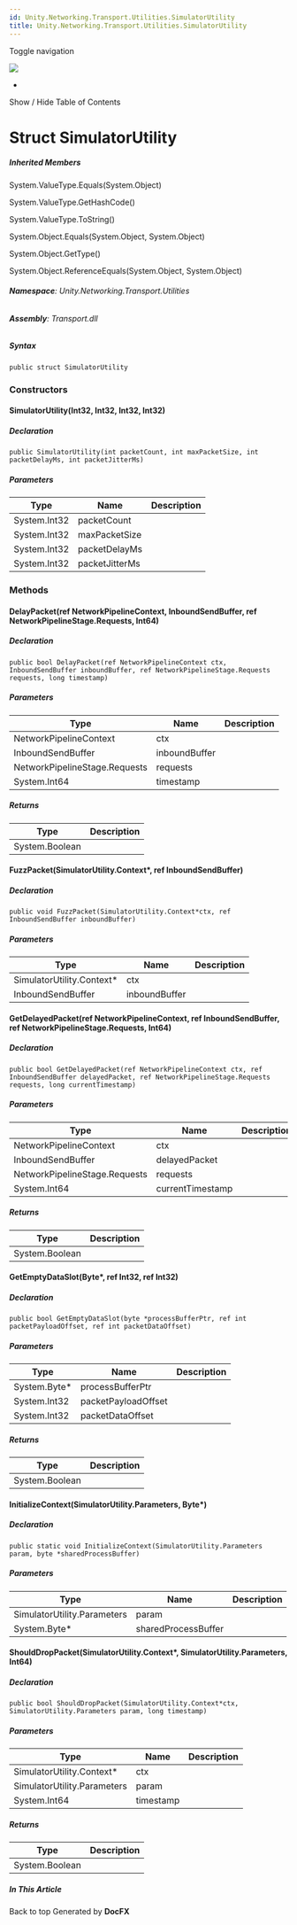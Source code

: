 ```yaml
---
id: Unity.Networking.Transport.Utilities.SimulatorUtility
title: Unity.Networking.Transport.Utilities.SimulatorUtility
---
```


<div id="wrapper">

<div>

<div class="container">

<div class="navbar-header">

Toggle navigation

<img src="../logo.svg" id="logo" class="svg" />

</div>

<div id="navbar" class="collapse navbar-collapse">

<div class="form-group">

</div>

</div>

</div>

<div class="subnav navbar navbar-default">

<div id="breadcrumb" class="container hide-when-search">

-   

</div>

</div>

</div>

<div class="container body-content hide-when-search" role="main">

<div class="sidenav hide-when-search">

Show / Hide Table of Contents

<div id="sidetoggle" class="sidetoggle collapse">

<div id="sidetoc">

</div>

</div>

</div>

<div class="article row grid-right">

<div class="col-md-10">

# Struct SimulatorUtility

<div class="markdown level0 summary">

</div>

<div class="markdown level0 conceptual">

</div>

<div class="inheritedMembers">

##### Inherited Members

<div>

System.ValueType.Equals(System.Object)

</div>

<div>

System.ValueType.GetHashCode()

</div>

<div>

System.ValueType.ToString()

</div>

<div>

System.Object.Equals(System.Object, System.Object)

</div>

<div>

System.Object.GetType()

</div>

<div>

System.Object.ReferenceEquals(System.Object, System.Object)

</div>

</div>

###### **Namespace**: Unity.Networking.Transport.Utilities

###### **Assembly**: Transport.dll

##### Syntax

<div class="codewrapper">

``` lang-csharp
public struct SimulatorUtility
```

</div>

### Constructors

#### SimulatorUtility(Int32, Int32, Int32, Int32)

<div class="markdown level1 summary">

</div>

<div class="markdown level1 conceptual">

</div>

##### Declaration

<div class="codewrapper">

``` lang-csharp
public SimulatorUtility(int packetCount, int maxPacketSize, int packetDelayMs, int packetJitterMs)
```

</div>

##### Parameters

| Type         | Name           | Description |
|--------------|----------------|-------------|
| System.Int32 | packetCount    |             |
| System.Int32 | maxPacketSize  |             |
| System.Int32 | packetDelayMs  |             |
| System.Int32 | packetJitterMs |             |

### Methods

#### DelayPacket(ref NetworkPipelineContext, InboundSendBuffer, ref NetworkPipelineStage.Requests, Int64)

<div class="markdown level1 summary">

</div>

<div class="markdown level1 conceptual">

</div>

##### Declaration

<div class="codewrapper">

``` lang-csharp
public bool DelayPacket(ref NetworkPipelineContext ctx, InboundSendBuffer inboundBuffer, ref NetworkPipelineStage.Requests requests, long timestamp)
```

</div>

##### Parameters

| Type                          | Name          | Description |
|-------------------------------|---------------|-------------|
| NetworkPipelineContext        | ctx           |             |
| InboundSendBuffer             | inboundBuffer |             |
| NetworkPipelineStage.Requests | requests      |             |
| System.Int64                  | timestamp     |             |

##### Returns

| Type           | Description |
|----------------|-------------|
| System.Boolean |             |

#### FuzzPacket(SimulatorUtility.Context\*, ref InboundSendBuffer)

<div class="markdown level1 summary">

</div>

<div class="markdown level1 conceptual">

</div>

##### Declaration

<div class="codewrapper">

``` lang-csharp
public void FuzzPacket(SimulatorUtility.Context*ctx, ref InboundSendBuffer inboundBuffer)
```

</div>

##### Parameters

| Type                       | Name          | Description |
|----------------------------|---------------|-------------|
| SimulatorUtility.Context\* | ctx           |             |
| InboundSendBuffer          | inboundBuffer |             |

#### GetDelayedPacket(ref NetworkPipelineContext, ref InboundSendBuffer, ref NetworkPipelineStage.Requests, Int64)

<div class="markdown level1 summary">

</div>

<div class="markdown level1 conceptual">

</div>

##### Declaration

<div class="codewrapper">

``` lang-csharp
public bool GetDelayedPacket(ref NetworkPipelineContext ctx, ref InboundSendBuffer delayedPacket, ref NetworkPipelineStage.Requests requests, long currentTimestamp)
```

</div>

##### Parameters

| Type                          | Name             | Description |
|-------------------------------|------------------|-------------|
| NetworkPipelineContext        | ctx              |             |
| InboundSendBuffer             | delayedPacket    |             |
| NetworkPipelineStage.Requests | requests         |             |
| System.Int64                  | currentTimestamp |             |

##### Returns

| Type           | Description |
|----------------|-------------|
| System.Boolean |             |

#### GetEmptyDataSlot(Byte\*, ref Int32, ref Int32)

<div class="markdown level1 summary">

</div>

<div class="markdown level1 conceptual">

</div>

##### Declaration

<div class="codewrapper">

``` lang-csharp
public bool GetEmptyDataSlot(byte *processBufferPtr, ref int packetPayloadOffset, ref int packetDataOffset)
```

</div>

##### Parameters

| Type          | Name                | Description |
|---------------|---------------------|-------------|
| System.Byte\* | processBufferPtr    |             |
| System.Int32  | packetPayloadOffset |             |
| System.Int32  | packetDataOffset    |             |

##### Returns

| Type           | Description |
|----------------|-------------|
| System.Boolean |             |

#### InitializeContext(SimulatorUtility.Parameters, Byte\*)

<div class="markdown level1 summary">

</div>

<div class="markdown level1 conceptual">

</div>

##### Declaration

<div class="codewrapper">

``` lang-csharp
public static void InitializeContext(SimulatorUtility.Parameters param, byte *sharedProcessBuffer)
```

</div>

##### Parameters

| Type                        | Name                | Description |
|-----------------------------|---------------------|-------------|
| SimulatorUtility.Parameters | param               |             |
| System.Byte\*               | sharedProcessBuffer |             |

#### ShouldDropPacket(SimulatorUtility.Context\*, SimulatorUtility.Parameters, Int64)

<div class="markdown level1 summary">

</div>

<div class="markdown level1 conceptual">

</div>

##### Declaration

<div class="codewrapper">

``` lang-csharp
public bool ShouldDropPacket(SimulatorUtility.Context*ctx, SimulatorUtility.Parameters param, long timestamp)
```

</div>

##### Parameters

| Type                        | Name      | Description |
|-----------------------------|-----------|-------------|
| SimulatorUtility.Context\*  | ctx       |             |
| SimulatorUtility.Parameters | param     |             |
| System.Int64                | timestamp |             |

##### Returns

| Type           | Description |
|----------------|-------------|
| System.Boolean |             |

</div>

<div class="hidden-sm col-md-2" role="complementary">

<div class="sideaffix">

<div class="contribution">

</div>

##### In This Article

<div>

</div>

</div>

</div>

</div>

</div>

<div class="grad-bottom">

</div>

<div class="footer">

<div class="container">

Back to top Generated by **DocFX**

</div>

</div>

</div>
